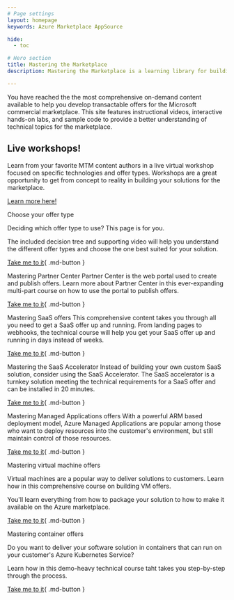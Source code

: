 ```yaml
---
# Page settings
layout: homepage
keywords: Azure Marketplace AppSource

hide:
  - toc

# Hero section
title: Mastering the Marketplace
description: Mastering the Marketplace is a learning library for building transactable offers on the Microsoft commercial marketplace. This content helps you bring your solution to the marketplace faster and with more understanding. The library contains self-paced videos, hands-on labs, and sample code.

---
```


You have reached the the most comprehensive on-demand content available to help you develop transactable offers for the Microsoft commercial marketplace. This site features instructional videos, interactive hands-on labs, and sample code to provide a better understanding of technical topics for the marketplace.

## Live workshops!

Learn from your favorite MTM content authors in a live virtual workshop focused on specific technologies and offer types. Workshops are a great opportunity to get from concept to reality in building your solutions for the marketplace.

[Learn more here!](./misc/workshops.md)

<div class="landing-tile" markdown="1">
 <span class="linkless-heading">Choose your offer type</span>

Deciding which offer type to use? This page is for you.

The included decision tree and supporting video will help you understand the different offer types and choose the one best suited for your solution.

[Take me to it](/Mastering-the-Marketplace/biz/select-offer-type){ .md-button }
</div>

<div class="landing-tile" markdown="1">
<span class="linkless-heading">Mastering Partner Center</span>
Partner Center is the web portal used to create and publish offers. Learn more about Partner Center in this ever-expanding multi-part course on how to use the portal to publish offers.

[Take me to it](/Mastering-the-Marketplace/partner-center){ .md-button }
</div>



<div class="landing-tile" markdown="1">
 <span class="linkless-heading">Mastering SaaS offers</span>
This comprehensive content takes you through all you need to get a SaaS offer up and running. From landing pages to webhooks, the technical course will help you get your SaaS offer up and running in days instead of weeks. 

[Take me to it](/Mastering-the-Marketplace/saas){ .md-button }
</div>

<div class="landing-tile" markdown="1">
 <span class="linkless-heading">Mastering the SaaS Accelerator</span>
Instead of building your own custom SaaS solution, consider using the SaaS Accelerator. The SaaS accelerator is a turnkey solution meeting the technical requirements for a SaaS offer and can be installed in 20 minutes.

[Take me to it](/Mastering-the-Marketplace/saas-accelerator){ .md-button }
</div>

<div class="landing-tile" markdown="1">
  <span class="linkless-heading">Mastering Managed Applications offers</span>
With a powerful ARM based deployment model, Azure Managed Applications are popular among those who want to deploy resources into the customer's environment, but still maintain control of those resources.

[Take me to it](/Mastering-the-Marketplace/ama){ .md-button }
</div>

<div class="landing-tile" markdown="1">
  <span class="linkless-heading">Mastering virtual machine offers</span>

Virtual machines are a popular way to deliver solutions to customers. Learn how in this comprehensive course on building VM offers.

You'll learn everything from how to package your solution to how to make it available on the Azure marketplace.

[Take me to it](/Mastering-the-Marketplace/vm){ .md-button }
</div>

<div class="landing-tile" markdown="1">
  <span class="linkless-heading">Mastering container offers</span>

Do you want to deliver your software solution in containers that can run on your customer's Azure Kubernetes Service? 

Learn how in this demo-heavy technical course taht takes you step-by-step through the process.

[Take me to it](/Mastering-the-Marketplace/container){ .md-button }
</div>
